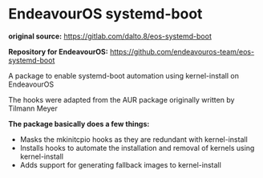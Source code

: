 # EndeavourOS systemd-boot

**original source:** https://gitlab.com/dalto.8/eos-systemd-boot

**Repository for EndeavourOS:** https://github.com/endeavouros-team/eos-systemd-boot

A package to enable systemd-boot automation using kernel-install on EndeavourOS

The hooks were adapted from the AUR package originally written by Tilmann Meyer

**The package basically does a few things:**

* Masks the mkinitcpio hooks as they are redundant with kernel-install
* Installs hooks to automate the installation and removal of kernels using kernel-install
* Adds support for generating fallback images to kernel-install
